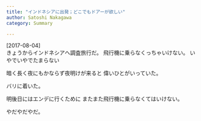 ```yaml
---
title: "インドネシアに出発；どこでもドアーが欲しい"
author: Satoshi Nakagawa
category: Summary

---
```


[2017-08-04]  
 きょうからインドネシアへ調査旅行だ。
飛行機に乗らなくっちゃいけない。
いやでいやでたまらない

 暗く長く夜にもかならず夜明けが来ると
偉いひとがいっていた。

 バリに着いた。

<!--more-->

 明後日にはエンデに行くために
またまた飛行機に乗らなくてはいけない。

 やだやだやだ。


